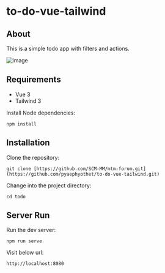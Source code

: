 # to-do-vue-tailwind


## About
This is a simple todo app with filters and actions.

![image](https://github.com/pyaephyothet/to-do-vue-tailwind/assets/122725279/8f500ac9-cb6e-4352-8be1-712946b83373)


## Requirements
- Vue 3
- Tailwind 3


Install Node dependencies:
```
npm install
```

## Installation

Clone the repository:
```
git clone [https://github.com/SCM-MM/mtm-forum.git](https://github.com/pyaephyothet/to-do-vue-tailwind.git)
```

Change into the project directory:
```
cd todo
```

## Server Run

Run the dev server:
```
npm run serve
```

Visit below url:
```
http://localhost:8080
```

